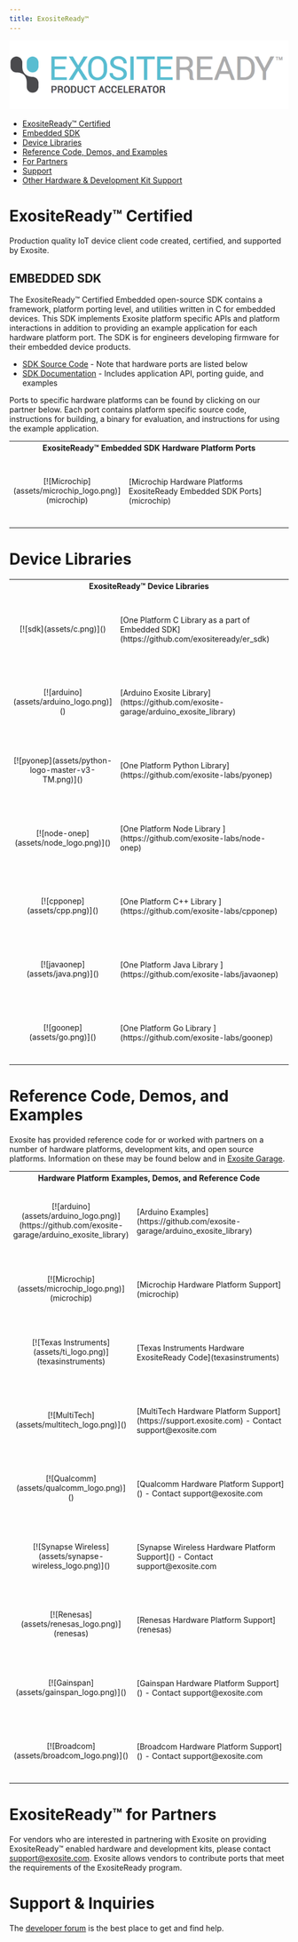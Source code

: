 ```yaml
---
title: ExositeReady™
---
```

![ExositeReady™ Logo](assets/exosite_ready_logo_wide.png)



* [ExositeReady™ Certified](#exositeready-certified)
* [Embedded SDK](#embedded-sdk)
* [Device Libraries](#device-libraries)
* [Reference Code, Demos, and Examples](#reference-code-demos-and-examples)
* [For Partners](#exositeready-for-partners)
* [Support](#support-inquiries)
* [Other Hardware & Development Kit Support](#other-hardware-development-kit-support)



# ExositeReady™ Certified
Production quality IoT device client code created, certified, and supported by Exosite.

## EMBEDDED SDK
The ExositeReady™ Certified Embedded open-source SDK contains a framework, platform porting level, and utilities written in C for embedded devices. This SDK implements Exosite platform specific APIs and platform interactions in addition to providing an example application for each hardware platform port. The SDK is for engineers developing firmware for their embedded device products.

* [SDK Source Code](https://github.com/exositeready/er_sdk) - Note that hardware ports are listed below
* [SDK Documentation](http://exositeready.github.io/) - Includes application API, porting guide, and examples

Ports to specific hardware platforms can be found by clicking on our partner below. Each port contains platform specific source code, instructions for building, a binary for evaluation, and instructions for using the example application.

<table width="100%">
    <tr>
      <th colspan="2" style="font-weight: bold;">ExositeReady™ Embedded SDK Hardware Platform Ports</th>
    </tr>
    <tr>
        <td style="text-align: center;">[![Microchip](assets/microchip_logo.png)](microchip)</td>
        <td style="width:80%;padding-top:40px;padding-bottom:40px;">[Microchip Hardware Platforms ExositeReady Embedded SDK Ports](microchip)</td>
    </tr>
</table>

# Device Libraries

<table width="100%">
    <tr>
      <th colspan="2" style="font-weight: bold;">ExositeReady™ Device Libraries</th>
    </tr>
    <tr>
        <td style="text-align: center;">[![sdk](assets/c.png)]()</td>
        <td style="width:80%;padding-top:40px;padding-bottom:40px;">[One Platform C Library as a part of Embedded SDK](https://github.com/exositeready/er_sdk)</td>
    </tr>
    <tr>
        <td style="text-align: center;">[![arduino](assets/arduino_logo.png)]()</td>
        <td style="width:80%;padding-top:40px;padding-bottom:40px;">[Arduino Exosite Library](https://github.com/exosite-garage/arduino_exosite_library)</td>
    </tr>
    <tr>
        <td style="text-align: center;">[![pyonep](assets/python-logo-master-v3-TM.png)]()</td>
        <td style="width:80%;padding-top:40px;padding-bottom:40px;">[One Platform Python Library](https://github.com/exosite-labs/pyonep)</td>
    </tr>
    <tr>
        <td style="text-align: center;">[![node-onep](assets/node_logo.png)]()</td>
        <td style="width:80%;padding-top:40px;padding-bottom:40px;">[One Platform Node Library ](https://github.com/exosite-labs/node-onep)</td>
    </tr>
    <tr>
        <td style="text-align: center;">[![cpponep](assets/cpp.png)]()</td>
        <td style="width:80%;padding-top:40px;padding-bottom:40px;">[One Platform C++ Library ](https://github.com/exosite-labs/cpponep)</td>
    </tr>
    <tr>
        <td style="text-align: center;">[![javaonep](assets/java.png)]()</td>
        <td style="width:80%;padding-top:40px;padding-bottom:40px;">[One Platform Java Library ](https://github.com/exosite-labs/javaonep)</td>
    </tr>
    <tr>
        <td style="text-align: center;">[![goonep](assets/go.png)]()</td>
        <td style="width:80%;padding-top:40px;padding-bottom:40px;">[One Platform Go Library ](https://github.com/exosite-labs/goonep)</td>
    </tr>     
</table>



# Reference Code, Demos, and Examples
Exosite has provided reference code for or worked with partners on a number of hardware platforms, development kits, and open source platforms. Information on these may be found below and in [Exosite Garage](https://github.com/exosite-garage).

<table width="100%">
    <tr>
      <th colspan="2" style="font-weight: bold;">Hardware Platform Examples, Demos, and Reference Code</th>
    </tr>
    <tr>
        <td style="text-align: center;">[![arduino](assets/arduino_logo.png)](https://github.com/exosite-garage/arduino_exosite_library)</td>
        <td style="width:80%;padding-top:40px;padding-bottom:40px;">[Arduino  Examples](https://github.com/exosite-garage/arduino_exosite_library)</td>
    </tr>
    <tr>
        <td style="text-align: center;">[![Microchip](assets/microchip_logo.png)](microchip)</td>
        <td style="width:80%; padding-top:40px;padding-bottom:40px;">[Microchip Hardware Platform Support](microchip)</td>
    </tr>
    <tr>
        <td style="text-align: center;">[![Texas Instruments](assets/ti_logo.png)](texasinstruments)</td>
        <td style="width:80%; padding-top:40px;padding-bottom:40px;">[Texas Instruments Hardware ExositeReady Code](texasinstruments)</td>
    </tr>
    <tr>
        <td style="text-align: center;">[![MultiTech](assets/multitech_logo.png)]()</td>
        <td style="width:80%; padding-top:40px;padding-bottom:40px;">[MultiTech Hardware Platform Support](https://support.exosite.com) - Contact support@exosite.com</td>
    </tr>
    <tr>
        <td style="text-align: center;">[![Qualcomm](assets/qualcomm_logo.png)]()</td>
        <td style="width:80%; padding-top:40px;padding-bottom:40px;">[Qualcomm Hardware Platform Support]() - Contact support@exosite.com</td>
    </tr>
    <tr>
        <td style="text-align: center;">[![Synapse Wireless](assets/synapse-wireless_logo.png)]()</td>
        <td style="width:80%; padding-top:40px;padding-bottom:40px;">[Synapse Wireless Hardware Platform Support]() - Contact support@exosite.com</td>
    </tr>
    <tr>
        <td style="text-align: center;">[![Renesas](assets/renesas_logo.png)](renesas)</td>
        <td style="width:80%; padding-top:40px;padding-bottom:40px;">[Renesas Hardware Platform Support](renesas)</td>
    </tr>
    <tr>
        <td style="text-align: center;">[![Gainspan](assets/gainspan_logo.png)]()</td>
        <td style="width:80%; padding-top:40px;padding-bottom:40px;">[Gainspan Hardware Platform Support]() - Contact support@exosite.com</td>
    </tr>
    <tr>
        <td style="text-align: center;">[![Broadcom](assets/broadcom_logo.png)]()</td>
        <td style="width:80%; padding-top:40px;padding-bottom:40px;">[Broadcom Hardware Platform Support]() - Contact support@exosite.com</td>
    </tr>
</table>



# ExositeReady™ for Partners
For vendors who are interested in partnering with Exosite on providing ExositeReady™ enabled hardware and development kits, please contact [support@exosite.com](mailto:support@exosite.com). Exosite allows vendors to contribute ports that meet the requirements of the ExositeReady program.

# Support & Inquiries
The [developer forum](https://community.exosite.com/c/hardware-platforms) is the best place to get and find help.
